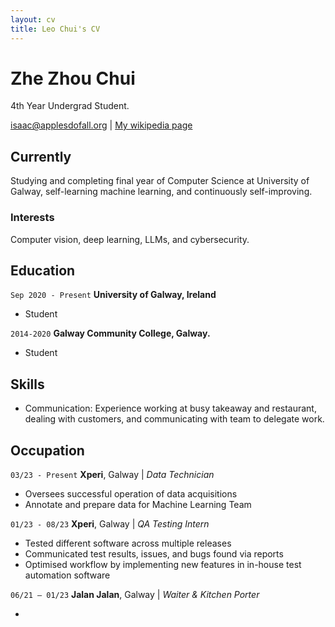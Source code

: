 ```yaml
---
layout: cv
title: Leo Chui's CV
---
```

# Zhe Zhou Chui
4th Year Undergrad Student.

<div id="webaddress">
<a href="isaac@applesdofall.org">isaac@applesdofall.org</a>
| <a href="http://en.wikipedia.org/wiki/Isaac_Newton">My wikipedia page</a>
</div>


## Currently

Studying and completing final year of Computer Science at University of Galway, self-learning machine learning, and continuously self-improving.


### Interests

Computer vision, deep learning, LLMs, and cybersecurity. 


## Education

`Sep 2020 - Present`
__University of Galway, Ireland__

- Student

`2014-2020`
__Galway Community College, Galway.__

- Student


## Skills

- Communication: Experience working at busy takeaway and restaurant, dealing with customers, and communicating with team to delegate work.



## Occupation

`03/23 - Present`
__Xperi__, Galway | *Data Technician*

- Oversees successful operation of data acquisitions
- Annotate and prepare data for Machine Learning Team

`01/23 - 08/23`
__Xperi__, Galway | *QA Testing Intern*

- Tested different software across multiple releases
- Communicated test results, issues, and bugs found via reports
- Optimised workflow by implementing new features in in-house test automation software

`06/21 – 01/23`
__Jalan Jalan__, Galway | *Waiter & Kitchen Porter*

- 

<!-- ### Footer

Last updated: September, 2023 -->

